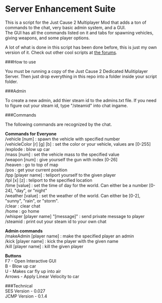 Server Enhancement Suite
========================

This is a script for the Just Cause 2 Multiplayer Mod that adds a ton of commands to the chat, very basic admin system, and a GUI.  
The GUI has all the commands listed on it and tabs for spawning vehicles, giving weapons, and some player options.  

A lot of what is done in this script has been done before, this is just my own version of it. Check out other cool scripts at [the forums](http://www.jc-mp.com/forums/index.php/board,319.0.html).  

###How to use

You must be running a copy of the Just Cause 2 Dedicated Mulitiplayer Server. Then just drop everything in this repo into a folder inside your script folder. 

###Admin

To create a new admin, add thier steam id to the admins.txt file. If you need to figure out your steam id, type "/steamid" into chat ingame.  

###Commands

The following commands are recognized by the chat.  

**Commands for Everyone**  
/vehicle [num] : spawn the vehicle with specified number  
/vehicleColor [r] [g] [b] : set the color or your vehicle, values are [0-255]  
/explode : blow up car  
/mass [num] : set the vehicle mass to the specified value  
/weapon [num] : give yourself the gun with index [0-26]  
/heaven : go to top of map  
/pos : get your current position  
/tpp [player name] : teliport yourself to the given player  
/tpl [x] [z] : teliport to the specified location  
/time [value] : set the time of day for the world. Can either be a number [0-24], "day", or "night"  
/weather [value] : set the weather of the world. Can either be [0-2], "sunny", "rain", or "storm".  
/clear : clear chat  
/home : go home  
/whisper [player name] "[message]" : send private message to player  
/steamid : print out your steam id to your own chat   

**Admin commands**  
/makeAdmin [player name] : make the specified player an admin  
/kick [player name] : kick the player with the given name  
/kill [player name] : kill the given player  

**Buttons**  
F7 - Open Interactive GUI  
B - Blow up car  
U - Makes car fly up into air  
Arrows - Apply Linear Velocity to car  
  

###Technical    
SES Version - 0.027  
JCMP Version - 0.1.4  
